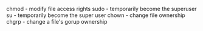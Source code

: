 chmod - modify file access rights
sudo - temporarily become the superuser
su - temporarily become the super user
chown - change file ownership
chgrp - change a file's gorup ownership

